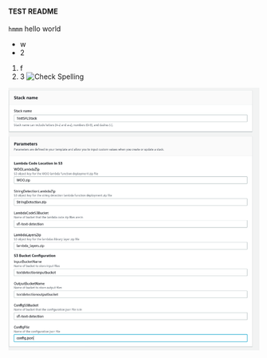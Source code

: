 #### TEST README
`hmmm` hello world

 - w
 - 2

1. f
1. 3
![Check Spelling](https://github.com/nickssmith/actionsTest/workflows/Check%20Spelling/badge.svg)

![](pic.png)
